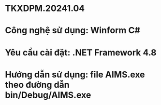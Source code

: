 # TKXDPM.20241.04
# Công nghệ sử dụng: Winform C#
# Yêu cầu cài đặt: .NET Framework 4.8
# Hướng dẫn sử dụng: file AIMS.exe theo đường dẫn bin/Debug/AIMS.exe
